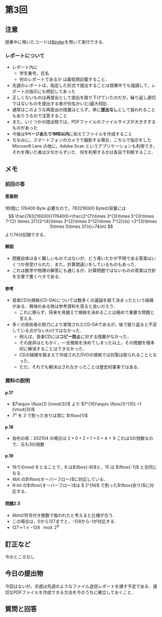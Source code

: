 # 第3回

## 注意

授業中に用いたコードは[Binder](https://mybinder.org/v2/gh/ritsumei-aoi/21jk1/HEAD)を用いて実行できる．



### レポートについて
- レポート内に
  - 学生番号，氏名
  - 何のレポートであるか
  は最低限記載すること．
- 先週のレポートは，指定した形式で提出することは授業中でも強調して，レポートの指示にも明記してあった
- 正しくないものは再提出として提出を取り下げていたのだが，繰り返し適切ではないものを提出する者が何名かいた(最大6回)．
- 通常はこのような再提出の措置はとらず，単に**提出なし**として扱われることもありうるので注意すること
- また，いくつかの提出物では，PDFファイルのファイルサイズが大きすぎるものがあった
- 今後は**1ページあたり1MB以内**に抑えてファイルを作成すること
- ちなみに，スマートフォンのカメラで撮影する場合，こちらで指示をした Microsoft Lens の他に，Adobe Scan というアプリケーションも利用でき，それを用いた者は少なからずいた．何を利用するかは各自で判断すること．



## メモ

### 前回の答

#### 答案例

1秒間に $176400$ Byte 必要なので，$783216000$ Byteの容量には
$$
\frac{783216000}{176400}=\frac{2^{7}\times 3^{3}\times 5^{3}\times 7^{2} \times 37}{2^{4}\times 3^{2}\times 5^{2}\times 7^{2}}(s)
=2^{3}\times 3\times 5\times 37(s)=74(m)
$$
より74分記録できる．

#### 解説

- 問題自体は全く難しいものではないが，どう導いたかが不明である答案はいくつか見受けられた．また，計算間違いをしているものもあった．
- これは数学や物理の解答にも通じるが，計算問題ではないものの答案は方針を文章で書くべきである．

#### 参考

- 音楽CDの規格(CD-DA)については数多くの議論を経て決まったという経緯がある．興味のある物は参考資料を見ると良いだろう．
  - これに限らず，将来を見据えて規格を決めることは極めて重要な問題と言える．
- 多くの技術者の努力により実現されたCD-DAであるが，後で振り返ると不足している点がないわけではなかった．
  - 例えば，音楽CDには**コピー防止**に対する措置がなかった．
  - その是非はともかく，一旦規格を決めてしまった以上，その問題を根本的に解消することはできなかった．
  - CDの経緯を踏まえて作成されたDVDの規格では対策は取られることとなった．
  - ただ，それでも解決はされなかったことは歴史的事実ではある．
 
### 資料の説明

#### p.17
- $7\equiv \fbox{1} (\mod{3})$ より $7^{10}\equiv \fbox{1}^{10} =1 (\mod{3})$ 
- $7^n$ を $3$ で割った余りは常に $\fbox{1}$

#### p.18
- 各桁の和：$202104$ の場合は $2+0+2+1+0+4=9$ これは3の倍数なので，元も3の倍数

#### p.19
- 16でのmod をとることで，$8$ は$\fbox{-8}$と，$15$ は $\fbox{-1}$ と合同になる．
- 4bit の$\fbox{オーバーフロー}$に対応している．
- $N$ bit の$\fbox{オーバーフロー}$は  $ 2^{N}$ で割った$\fbox{余り}$に対応する．

#### 問題2.5
- 8bitの符号付き整数で扱われたと考えると辻褄が合う．
- この場合は，0から127までと，-128から-1が対応する．
- $127＋1\equiv -128\ \mod{2^8}$
## 訂正など

今のところなし

## 今日の提出物

今回はないが，次週は先週のようなファイル送信レポートを課す予定である．適切なPDFファイルを作成できる方法を今のうちに確立しておくこと．

## 質問と回答





